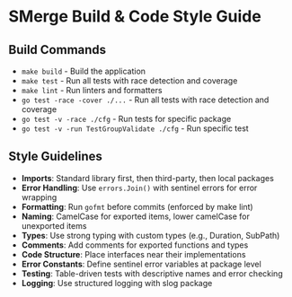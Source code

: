 # SMerge Build & Code Style Guide

## Build Commands
- `make build` - Build the application
- `make test` - Run all tests with race detection and coverage
- `make lint` - Run linters and formatters
- `go test -race -cover ./...` - Run all tests with race detection and coverage
- `go test -v -race ./cfg` - Run tests for specific package
- `go test -v -run TestGroupValidate ./cfg` - Run specific test

## Style Guidelines
- **Imports**: Standard library first, then third-party, then local packages
- **Error Handling**: Use `errors.Join()` with sentinel errors for error wrapping
- **Formatting**: Run `gofmt` before commits (enforced by make lint)
- **Naming**: CamelCase for exported items, lower camelCase for unexported items
- **Types**: Use strong typing with custom types (e.g., Duration, SubPath)
- **Comments**: Add comments for exported functions and types
- **Code Structure**: Place interfaces near their implementations
- **Error Constants**: Define sentinel error variables at package level
- **Testing**: Table-driven tests with descriptive names and error checking
- **Logging**: Use structured logging with slog package